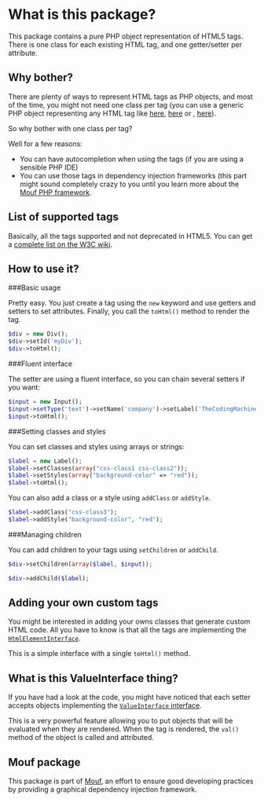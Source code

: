 What is this package?
=====================

This package contains a pure PHP object representation of HTML5 tags. There is one class for each existing HTML tag, and one getter/setter per attribute.

Why bother?
-----------

There are plenty of ways to represent HTML tags as PHP objects, and most of the time, you might not need one class per tag (you can use a generic PHP object representing any HTML tag like [here](http://davidwalsh.name/create-html-elements-php-htmlelement-class), [here](http://www.phpclasses.org/package/1910-PHP-Generate-HTML-document-tags-programatically.html) or , [here](http://code.google.com/p/php-class-html-generator/)).

So why bother with one class per tag?

Well for a few reasons:

- You can have autocompletion when using the tags (if you are using a sensible PHP IDE)
- You can use those tags in dependency injection frameworks (this part might sound completely crazy to you until you learn more about the [Mouf PHP framework](http://mouf-php.com).

List of supported tags
----------------------

Basically, all the tags supported and not deprecated in HTML5. You can get a 
[complete list on the W3C wiki](http://www.w3.org/community/webed/wiki/HTML/Elements).

How to use it?
--------------

###Basic usage

Pretty easy. You just create a tag using the `new` keyword and use getters and setters to set attributes. Finally,
you call the `toHtml()` method to render the tag.

```php
$div = new Div();
$div->setId('myDiv');
$div->toHtml();
```

###Fluent interface

The setter are using a fluent interface, so you can chain several setters if you want:

```php
$input = new Input();
$input->setType('text')->setName('company')->setLabel('TheCodingMachine');
$input->toHtml();
```

###Setting classes and styles

You can set classes and styles using arrays or strings:

```php
$label = new Label();
$label->setClasses(array("css-class1 css-class2"));
$label->setStyles(array("background-color" => "red"));
$label->toHtml();
```

You can also add a class or a style using `addClass` or `addStyle`.

```php
$label->addClass("css-class3");
$label->addStyle("background-color", "red");
```

###Managing children

You can add children to your tags using `setChildren` or `addChild`.

```php
$div->setChildren(array($label, $input));
```

```php
$div->addChild($label);
```

Adding your own custom tags
---------------------------

You might be interested in adding your owns classes that generate custom HTML code.
All you have to know is that all the tags are implementing the 
[`HtmlElementInterface`](http://mouf-php.com/packages/mouf/html.htmlelement/README.md).

This is a simple interface with a single `toHtml()` method.

What is this ValueInterface thing?
----------------------------------

If you have had a look at the code, you might have noticed that each setter accepts objects
implementing the [`ValueInterface` interface](http://mouf-php.com/packages/mouf/utils.value.value-interface/README.md).

This is a very powerful feature allowing you to put objects that will be evaluated when
they are rendered. When the tag is rendered, the `val()` method of the object is called
and attributed.

Mouf package
------------

This package is part of [Mouf](http://mouf-php.com), an effort to ensure good developing practices by providing a graphical dependency injection framework.
